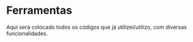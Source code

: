 # Ferramentas

Aqui será colocado todos os códigos que já utilizei/utilizo, com diversas funcionalidades.